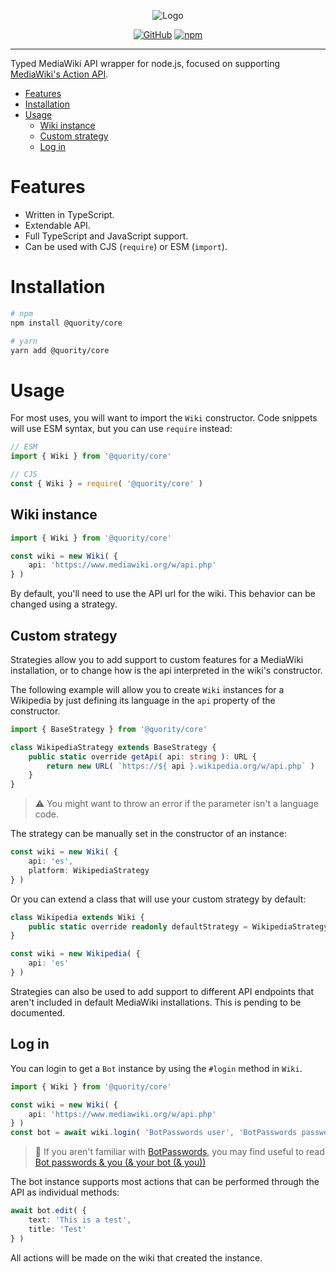 <div align="center">

![Logo](https://avatars.githubusercontent.com/u/126923974?s=200&v=4)

[![GitHub](https://img.shields.io/github/license/quority/core)](https://github.com/quority/core/blob/main/LICENSE.md)
[![npm](https://img.shields.io/npm/v/@quority/core?color=crimson&logo=npm&style=flat-square)](https://www.npmjs.com/package/@quority/core)
</div>

---
Typed MediaWiki API wrapper for node.js, focused on supporting [MediaWiki's Action API](https://www.mediawiki.org/wiki/API:Main_page).

- [Features](#features)
- [Installation](#installation)
- [Usage](#usage)
	- [Wiki instance](#wiki-instance)
	- [Custom strategy](#custom-strategy)
	- [Log in](#log-in)

# Features
- Written in TypeScript.
- Extendable API.
- Full TypeScript and JavaScript support.
- Can be used with CJS (`require`) or ESM (`import`).

# Installation
```bash
# npm
npm install @quority/core

# yarn
yarn add @quority/core
```

# Usage
For most uses, you will want to import the `Wiki` constructor. Code snippets will use ESM syntax, but you can use `require` instead:

```ts
// ESM
import { Wiki } from '@quority/core'

// CJS
const { Wiki } = require( '@quority/core' )
```

## Wiki instance
```ts
import { Wiki } from '@quority/core'

const wiki = new Wiki( {
	api: 'https://www.mediawiki.org/w/api.php'
} )
```

By default, you'll need to use the API url for the wiki. This behavior can be changed using a strategy.

## Custom strategy
Strategies allow you to add support to custom features for a MediaWiki installation, or to change how is the api interpreted in the wiki's constructor.

The following example will allow you to create `Wiki` instances for a Wikipedia by just defining its language in the `api` property of the constructor.

```ts
import { BaseStrategy } from '@quority/core'

class WikipediaStrategy extends BaseStrategy {
	public static override getApi( api: string ): URL {
		return new URL( `https://${ api }.wikipedia.org/w/api.php` )
	}
}
```
> :warning: You might want to throw an error if the parameter isn't a language code.

The strategy can be manually set in the constructor of an instance:

```ts
const wiki = new Wiki( {
	api: 'es',
	platform: WikipediaStrategy
} )
```

Or you can extend a class that will use your custom strategy by default:

```ts
class Wikipedia extends Wiki {
	public static override readonly defaultStrategy = WikipediaStrategy
}

const wiki = new Wikipedia( {
	api: 'es'
} )
```

Strategies can also be used to add support to different API endpoints that aren't included in default MediaWiki installations. This is pending to be documented.

## Log in
You can login to get a `Bot` instance by using the `#login` method in `Wiki`.

```ts
import { Wiki } from '@quority/core'

const wiki = new Wiki( {
	api: 'https://www.mediawiki.org/w/api.php'
} )
const bot = await wiki.login( 'BotPasswords user', 'BotPasswords password' )
```
> :floppy_disk: If you aren't familiar with [BotPasswords](https://www.mediawiki.org/wiki/Manual:Bot_passwords), you may find useful to read [Bot passwords & you (& your bot (& you))](https://river.me/blog/bot-passwords/)

The bot instance supports most actions that can be performed through the API as individual methods:

```ts
await bot.edit( {
	text: 'This is a test',
	title: 'Test'
} )
```

All actions will be made on the wiki that created the instance.